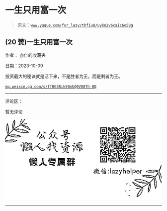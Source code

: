 # 一生只用富一次

> 原文：[`www.yuque.com/for_lazy/thfiu8/uykn2v6caic6o58g`](https://www.yuque.com/for_lazy/thfiu8/uykn2v6caic6o58g)

## (20 赞)一生只用富一次

作者： 亦仁的收藏夹

日期：2023-10-09

投资最大的秘诀就是活下来，不是胜者为王，而是剩者为王。

[`mp.weixin.qq.com/s/ff0G3Bik50mkQ0VO87h-0Q`](https://mp.weixin.qq.com/s/ff0G3Bik50mkQ0VO87h-0Q)

* * *

评论区：

暂无评论

![](img/1c37d505930596d12a88ab23e11aa07a.png)

* * *